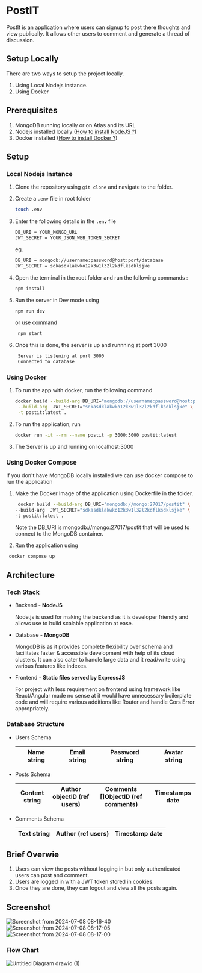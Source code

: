 # PostIT
PostIt is an application where users can signup to post there thoughts and view publically. It allows other users to comment and generate a thread of discussion.

## Setup Locally
There are two ways to setup the project locally.
1. Using Local Nodejs instance.
2. Using Docker

## Prerequisites
1. MongoDB running locally or on Atlas and its URL
2. Nodejs installed locally ([How to install NodeJS ?](https://nodejs.org/en/learn/getting-started/how-to-install-nodejs))
3. Docker installed ([How to install Docker ?](https://docs.docker.com/engine/install/))


## Setup
### Local Nodejs Instance
1. Clone the repository using ```git clone``` and navigate to the folder.
2. Create a ```.env``` file in root folder
   
   ``` bash
   touch .env
   ```
3. Enter the following details in the ```.env``` file

   ``` bash
   DB_URI = YOUR_MONGO_URL
   JWT_SECRET = YOUR_JSON_WEB_TOKEN_SECRET
   ```
   eg.
   ``` bash
   DB_URI = mongodb://username:password@host:port/database
   JWT_SECRET = sdkasdklakwko12k3w1l32l2kdflksdklsjke
   ```
   
4. Open the terminal in the root folder and run the following commands :

   ``` bash
   npm install
   ```
5. Run the server in Dev mode using
    ``` bash
    npm run dev
    ```
    or use command
   ``` bash
    npm start
   ``` 
6. Once this is done, the server is up and runnning at port 3000

   ``` bash
    Server is listening at port 3000
    Connected to database
   ```
### Using Docker
1. To run the app with docker, run the following command

   ``` bash
   docker build --build-arg DB_URI="mongodb://username:password@host:port/database" \
    --build-arg  JWT_SECRET="sdkasdklakwko12k3w1l32l2kdflksdklsjke" \
    -t postit:latest .
   ``` 
2. To run the application, run

   ``` bash
   docker run -it --rm --name postit -p 3000:3000 postit:latest 
   ```
3. The Server is up and running on localhost:3000

### Using Docker Compose 
  If you don't have MongoDB locally installed we can use docker compose to run the application
1. Make the Docker Image of the application using Dockerfile in the folder.
    ``` bash
     docker build --build-arg DB_URI="mongodb://mongo:27017/postit" \
    --build-arg  JWT_SECRET="sdkasdklakwko12k3w1l32l2kdflksdklsjke" \
    -t postit:latest .
    ```
    Note the DB_URI is mongodb://mongo:27017/postit that will be used to connect to the MongoDB container.

2. Run the application using 
 ``` bash
  docker compose up
```

## Architecture
### Tech Stack
- Backend - **NodeJS**

  Node.js is used for making the backend as it is developer friendly and allows use to build scalable application at ease.
- Database - **MongoDB**

  MongoDB is as it provides complete flexibility over schema and facilitates faster & accessible development with help of its cloud clusters.
  It can also cater to handle large data and it read/write using various features like indexes.
- Frontend - **Static files served by ExpressJS**

  For project with less requirement on frontend using framework like React/Angular made no sense at it would have unnecessary boilerplate code and will require
  various additions like Router and handle Cors Error appropriately.
  
### Database Structure
- Users Schema
  
  | Name string | Email string | Password string | Avatar string |
  |------|-------|----------|-------|

- Posts Schema

  | Content string | Author objectID (ref users) | Comments []ObjectID (ref comments) | Timestamps date |
  |----------------|----------------------------|-----------------|------------------------------------|

- Comments Schema

  | Text string | Author (ref users) | Timestamp date |
  |-------------|--------------------|----------------|

## Brief Overwie
1. Users can view the posts without logging in but only authenticated users can post and comment.
2. Users are logged in with a JWT token stored in cookies.
3. Once they are done, they can logout and view all the posts again.

## Screenshot
![Screenshot from 2024-07-08 08-16-40](https://github.com/adityakhattri21/PostIt/assets/101019545/5a645062-bd6d-4076-b83c-b13c33031e76)
![Screenshot from 2024-07-08 08-17-05](https://github.com/adityakhattri21/PostIt/assets/101019545/2d1f29a4-0a00-430a-9da7-be566c9645d5)
![Screenshot from 2024-07-08 08-17-00](https://github.com/adityakhattri21/PostIt/assets/101019545/8977d1ca-e5fe-45b2-85d4-57cc3320b56e)

### Flow Chart
![Untitled Diagram drawio (1)](https://github.com/adityakhattri21/PostIt/assets/101019545/fec9fe43-5769-4c61-9554-36f028786341)



